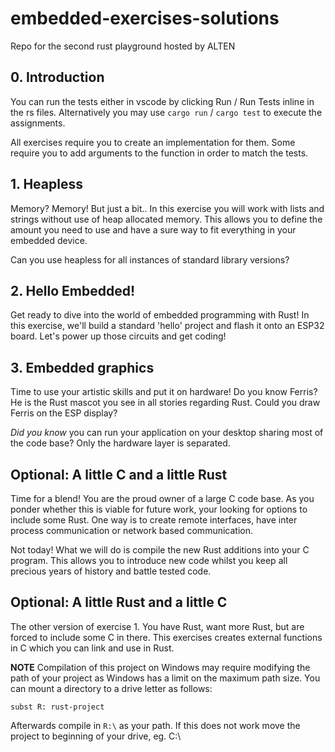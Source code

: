# embedded-exercises-solutions
Repo for the second rust playground hosted by ALTEN

## 0. Introduction

You can run the tests either in vscode by clicking Run / Run Tests inline in the rs files. Alternatively you may use `cargo run` / `cargo test` to execute the assignments.

All exercises require you to create an implementation for them.
Some require you to add arguments to the function in order to match the tests.


## 1. Heapless

Memory? Memory! But just a bit.. In this exercise you will work with lists and strings without use of heap allocated memory. This allows you to define the amount you need to use and have a sure way to fit everything in your embedded device.

Can you use heapless for all instances of standard library versions?

## 2. Hello Embedded!

Get ready to dive into the world of embedded programming with Rust! In this exercise, we'll build a standard 'hello' project and flash it onto an ESP32 board. Let's power up those circuits and get coding!


## 3. Embedded graphics

Time to use your artistic skills and put it on hardware! Do you know Ferris? He is the Rust mascot you see in all stories regarding Rust. Could you draw Ferris on the ESP display?

*Did you know* you can run your application on your desktop sharing most of the code base? Only the hardware layer is separated. 


## Optional: A little C and a little Rust

Time for a blend! You are the proud owner of a large C code base. As you ponder whether this is viable for future work, your looking for options to include some Rust. One way is to create remote interfaces, have inter process communication or network based communication.

Not today! What we will do is compile the new Rust additions into your C program. This allows you to introduce new code whilst you keep all precious years of history and battle tested code.


## Optional: A little Rust and a little C

The other version of exercise 1. You have Rust, want more Rust, but are forced to include some C in there. This exercises creates external functions in C which you can link and use in Rust.


**NOTE**
Compilation of this project on Windows may require modifying the path of your project as Windows has a limit on the maximum path size. You can mount a directory to a drive letter as follows:

```
subst R: rust-project
```

Afterwards compile in `R:\` as your path. If this does not work move the project to beginning of your drive, eg. C:\
